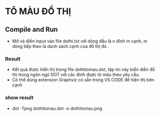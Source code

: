 #  TÔ MÀU ĐỒ THỊ
## Compile and Run
- Mở và điền input vào file dothi.txt với dòng đầu là n đỉnh m cạnh, m dòng tiếp theo là danh sách cạnh của đồ thị đó . 
### Result
- Kết quả được hiển thị trong file dothitomau.dot, tập tin này biển diễn đồ thị trong ngôn ngữ DOT với các đỉnh được tô màu theo yêu cầu.
- Có thể dùng extension Graphviz có sẵn trong VS CODE để hiện thị bên cạnh
### show result
- dot -Tpng dothitomau.dot -o dothitomau.png
